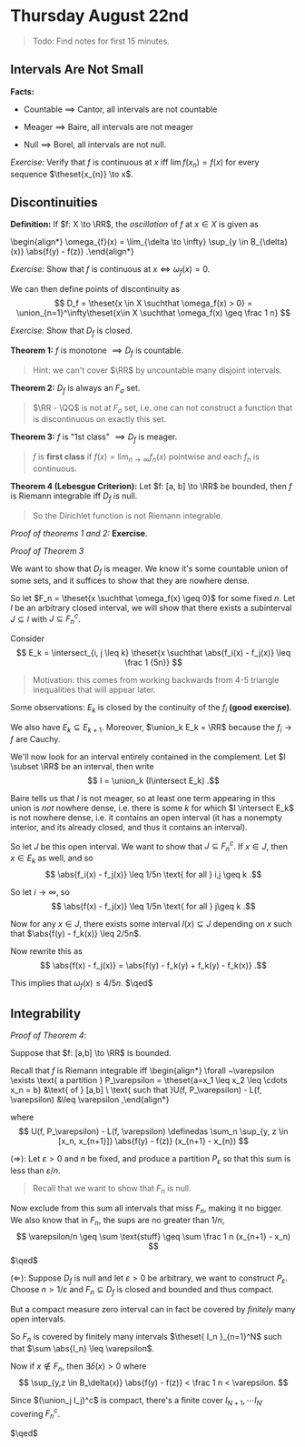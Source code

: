 # Thursday August 22nd

> Todo: Find notes for first 15 minutes.

## Intervals Are Not Small

**Facts:**

- Countable $\implies$ Cantor, all intervals are not countable

- Meager $\implies$ Baire, all intervals are not meager

- Null $\implies$ Borel, all intervals are not null.

*Exercise:* 
Verify that $f$ is continuous at $x$ iff $\lim f(x_{n}) = f(x)$ for every sequence $\theset{x_{n}} \to x$.

## Discontinuities

**Definition:**
If $f: X \to \RR$, the *oscillation* of $f$ at $x \in X$ is given as

\begin{align*}
\omega_{f}(x) = \lim_{\delta \to \infty} \sup_{y \in B_{\delta}(x)} \abs{f(y) - f(z)}
.\end{align*}

*Exercise:* 
Show that $f$ is continuous at $x \iff \omega_f(x) = 0$.

We can then define points of discontinuity as
$$
D_f = \theset{x \in X \suchthat \omega_f(x) > 0} = \union_{n=1}^\infty\theset{x\in X \suchthat \omega_f(x) \geq \frac 1 n}
$$

*Exercise:* 
Show that $D_f$ is closed.

**Theorem 1:**
$f$ is monotone $\implies D_f$ is countable.

> Hint: we can't cover $\RR$ by uncountable many disjoint intervals.

**Theorem 2:** 
$D_f$ is always an $F_\sigma$ set.

> $\RR - \QQ$ is not at $F_\sigma$ set, i.e. one can not construct a function that is discontinuous on exactly this set.

**Theorem 3:**
$f$ is "1st class" $\implies D_f$ is meager.

> $f$ is **first class** if $f(x) = \lim_{n\to\infty} f_n(x)$ pointwise and each $f_n$ is continuous.

**Theorem 4 (Lebesgue Criterion):**
Let $f: [a, b] \to \RR$ be bounded, then $f$ is Riemann integrable iff $D_f$ is null.

> So the Dirichlet function is not Riemann integrable.

*Proof of theorems 1 and 2:*
**Exercise**.

*Proof of Theorem 3*

We want to show that $D_f$ is meager. 
We know it's some countable union of some sets, and it suffices to show that they are nowhere dense.

So let $F_n = \theset{x \suchthat \omega_f(x) \geq 0}$ for some fixed $n$. 
Let $I$ be an arbitrary closed interval, we will show that there exists a subinterval $J \subseteq I$ with $J \subseteq F_n^c$.

Consider
$$
E_k = \intersect_{i, j \leq k} \theset{x \suchthat \abs{f_i(x) - f_j(x)} \leq \frac 1 {5n}}
$$

> Motivation: this comes from working backwards from 4-5 triangle inequalities that will appear later.

Some observations: 
$E_k$ is closed by the continuity of the $f_i$ **(good exercise)**. 

We also have $E_k \subseteq E_{k+1}$. 
Moreover, $\union_k E_k = \RR$ because the $f_i \to f$ are Cauchy.

We'll now look for an interval entirely contained in the complement. 
Let $I \subset \RR$ be an interval, then write 
$$
I = \union_k (I\intersect E_k)
.$$ 

Baire tells us that $I$ is not meager, so at least one term appearing in this union is *not* nowhere dense, i.e. there is some $k$ for which $I \intersect E_k$ is not nowhere dense, i.e. it contains an open interval (it has a nonempty interior, and its already closed, and thus it contains an interval).

So let $J$ be this open interval. 
We want to show that $J \subseteq F_n^c$. 
If $x\in J$, then $x\in E_k$ as well, and so 
$$
\abs{f_i(x) - f_j(x)} \leq 1/5n \text{ for all } i,j \geq k
.$$ 

So let $i\to \infty$, so 
$$
\abs{f(x) - f_j(x)} \leq 1/5n \text{ for all } j\geq k
.$$

Now for any $x\in J$, there exists some interval $I(x) \subseteq J$ depending on $x$ such that $\abs{f(y) - f_k(x)} \leq 2/5n$. 

Now rewrite this as
$$
\abs{f(x) - f_j(x)} = \abs{f(y) - f_k(y) + f_k(y) - f_k(x)}
.$$

This implies that $\omega_f(x) \leq 4/5n$. 
$\qed$

## Integrability

*Proof of Theorem 4*:

Suppose that $f: [a,b] \to \RR$ is bounded. 

Recall that $f$ is Riemann integrable iff 
\begin{align*}
\forall ~\varepsilon \exists \text{ a partition } P_\varepsilon 
= \theset{a=x_1 \leq x_2 \leq \cdots x_n = b} &\text{ of } [a,b] \\
\text{ such that }U(f, P_\varepsilon) - L(f, \varepsilon) &\leq \varepsilon
,\end{align*}

where
$$
U(f, P_\varepsilon) - L(f, \varepsilon) \definedas
\sum_n \sup_{y, z \in [x_n, x_{n+1}]} \abs{f(y) - f(z)} (x_{n+1} - x_{n})
$$

$(\Rightarrow)$: 
Let $\varepsilon > 0$ and $n$ be fixed, and produce a partition $P_\varepsilon$ so that this sum is less than $\varepsilon / n$.

> Recall that we want to show that $F_n$ is null.

Now exclude from this sum all intervals that miss $F_n$, making it no bigger. 
We also know that in $F_n$, the sups are no greater than $1/n$,
$$
\varepsilon/n \geq \sum \text{stuff} \geq \sum \frac 1 n (x_{n+1} - x_n)
$$
$\qed$

$(\Leftarrow)$: 
Suppose $D_f$ is null and let $\varepsilon>0$ be arbitrary, we want to construct $P_\varepsilon$. 
Choose $n > 1/\varepsilon$ and $F_n \subseteq D_f$ is closed and bounded and thus compact. 

But a compact measure zero interval can in fact be covered by *finitely* many open intervals. 

So $F_n$ is covered by finitely many intervals $\theset{ I_n }_{n=1}^N$ such that $\sum \abs{I_n} \leq \varepsilon$.

Now if $x\not\in F_n$, then $\exists \delta(x) > 0$ where 
$$
\sup_{y,z \in B_\delta(x)} \abs{f(y) - f(z)} < \frac 1 n < \varepsilon.
$$

Since $(\union_j I_j)^c$ is compact, there's a finite cover $I_{N+1}, \cdots I_{N'}$ covering $F_n^c$.

$\qed$
